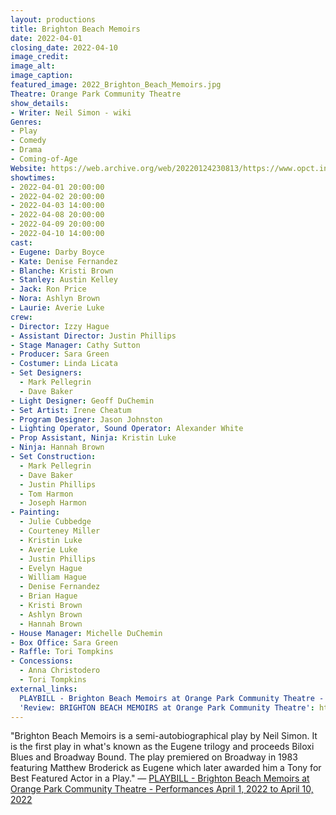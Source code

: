 ```yaml
---
layout: productions
title: Brighton Beach Memoirs
date: 2022-04-01
closing_date: 2022-04-10
image_credit:
image_alt:
image_caption:
featured_image: 2022_Brighton_Beach_Memoirs.jpg
Theatre: Orange Park Community Theatre
show_details:
- Writer: Neil Simon - wiki
Genres: 
- Play
- Comedy
- Drama
- Coming-of-Age
Website: https://web.archive.org/web/20220124230813/https://www.opct.info/52nd-season
showtimes:
- 2022-04-01 20:00:00
- 2022-04-02 20:00:00
- 2022-04-03 14:00:00
- 2022-04-08 20:00:00
- 2022-04-09 20:00:00
- 2022-04-10 14:00:00
cast:
- Eugene: Darby Boyce
- Kate: Denise Fernandez
- Blanche: Kristi Brown
- Stanley: Austin Kelley
- Jack: Ron Price
- Nora: Ashlyn Brown
- Laurie: Averie Luke
crew:
- Director: Izzy Hague
- Assistant Director: Justin Phillips
- Stage Manager: Cathy Sutton
- Producer: Sara Green
- Costumer: Linda Licata
- Set Designers:
  - Mark Pellegrin
  - Dave Baker
- Light Designer: Geoff DuChemin
- Set Artist: Irene Cheatum
- Program Designer: Jason Johnston
- Lighting Operator, Sound Operator: Alexander White
- Prop Assistant, Ninja: Kristin Luke
- Ninja: Hannah Brown
- Set Construction:
  - Mark Pellegrin
  - Dave Baker
  - Justin Phillips
  - Tom Harmon
  - Joseph Harmon
- Painting:
  - Julie Cubbedge
  - Courteney Miller
  - Kristin Luke
  - Averie Luke
  - Justin Phillips
  - Evelyn Hague
  - William Hague
  - Denise Fernandez
  - Brian Hague
  - Kristi Brown
  - Ashlyn Brown
  - Hannah Brown
- House Manager: Michelle DuChemin
- Box Office: Sara Green
- Raffle: Tori Tompkins
- Concessions:
  - Anna Christodero
  - Tori Tompkins
external_links:
  PLAYBILL - Brighton Beach Memoirs at Orange Park Community Theatre - Performances April 1, 2022 to April 10, 2022: https://www.playbillder.com/show/vip/Orange_Park_Community_Theatre/2022/Brighton_Beach_Memoirs_111214
  'Review: BRIGHTON BEACH MEMOIRS at Orange Park Community Theatre': https://www.broadwayworld.com/jacksonville/article/BWW-Review-BRIGHTON-BEACH-MEMOIRS-at-Orange-Park-Community-Theatre-20220404
---
```

"Brighton Beach Memoirs is a semi-autobiographical play by Neil Simon. It is the first play in what's known as the Eugene trilogy and proceeds Biloxi Blues and Broadway Bound. The play premiered on Broadway in 1983 featuring Matthew Broderick as Eugene which later awarded him a Tony for Best Featured Actor in a Play." — [PLAYBILL - Brighton Beach Memoirs at Orange Park Community Theatre - Performances April 1, 2022 to April 10, 2022](https://www.playbillder.com/show/vip/Orange_Park_Community_Theatre/2022/Brighton_Beach_Memoirs_111214)
